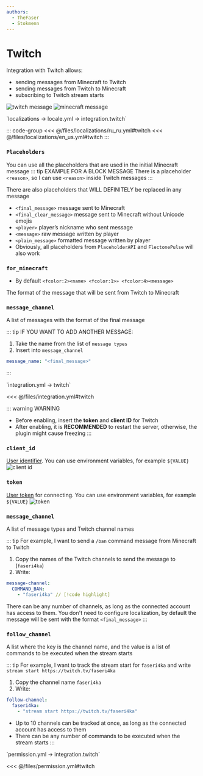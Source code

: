 ```yaml
---
authors:
  - TheFaser
  - Stokmenn
---
```


# Twitch

Integration with Twitch allows:
- sending messages from Minecraft to Twitch
- sending messages from Twitch to Minecraft
- subscribing to Twitch stream starts

![twitch message](/twitchmessage.png)
![minecraft message](/twitchminecraftmessage.png)

<!--@include: @/parts/messageTag.md-->

[//]: # (localization)
<!--@include: @/parts/words.md#localization--> 
<!--@include: @/parts/words.md#path--> `localizations → locale.yml → integration.twitch`

<!--@include: @/parts/words.md#default--> 

::: code-group
<<< @/files/localizations/ru_ru.yml#twitch
<<< @/files/localizations/en_us.yml#twitch
:::

### `Placeholders`

You can use all the placeholders that are used in the initial Minecraft message
::: tip EXAMPLE FOR A BLOCK MESSAGE
There is a placeholder `<reason>`, so I can use `<reason>` inside Twitch messages
:::

There are also placeholders that WILL DEFINITELY be replaced in any message
- `<final_message>` message sent to Minecraft
- `<final_clear_message>` message sent to Minecraft without Unicode emojis
- `<player>` player’s nickname who sent message
- `<message>` raw message written by player
- `<plain_message>` formatted message written by player
- Obviously, all placeholders from `PlaceholderAPI` and `FlectonePulse` will also work

### `for_minecraft`
- By default `<fcolor:2><name> <fcolor:1>» <fcolor:4><message>`

The format of the message that will be sent from Twitch to Minecraft

### `message_channel`

A list of messages with the format of the final message

::: tip IF YOU WANT TO ADD ANOTHER MESSAGE:
1. Take the name from the list of `message types`
2. Insert into `message_channel`
```yaml
message_name: "<final_message>"
```
:::

[//]: # (integration.yml)
<!--@include: @/parts/words.md#setting-->
<!--@include: @/parts/words.md#path--> `integration.yml → twitch`

<!--@include: @/parts/words.md#default-->
<<< @/files/integration.yml#twitch

<!--@include: @/parts/enable.md-->

::: warning WARNING
- Before enabling, insert the **token** and **client ID** for Twitch
- After enabling, it is **RECOMMENDED** to restart the server, otherwise, the plugin might cause freezing
  :::

### `client_id`

[User identifier](https://twitchtokengenerator.com/). You can use environment variables, for example `${VALUE}`
![client id](/twitchclientid.png)

### `token`

[User token](https://twitchtokengenerator.com/) for connecting. You can use environment variables, for example `${VALUE}`
![token](/twitchtoken.png)

### `message_channel`

A list of message types and Twitch channel names

::: tip For example, I want to send a `/ban` command message from Minecraft to Twitch
1. Copy the names of the Twitch channels to send the message to (`faseri4ka`)
2. Write:
```yaml
message-channel:
  COMMAND_BAN:
    - "faseri4ka" // [!code highlight]
```

There can be any number of channels, as long as the connected account has access to them. You don't need to configure localization, by default the message will be sent with the format `<final_message>`
:::

### `follow_channel`

A list where the key is the channel name, and the value is a list of commands to be executed when the stream starts

::: tip For example, I want to track the stream start for `faseri4ka` and write `stream start https://twitch.tv/faseri4ka`
1. Copy the channel name `faseri4ka`
2. Write:
```yaml
follow-channel:
  faseri4ka:
    - "stream start https://twitch.tv/faseri4ka"
```

- Up to 10 channels can be tracked at once, as long as the connected account has access to them
- There can be any number of commands to be executed when the stream starts
:::

<!--@include: @/parts/destination.md-->

[//]: # (permission.yml)
<!--@include: @/parts/words.md#permission-->
<!--@include: @/parts/words.md#path--> `permission.yml → integration.twitch`

<!--@include: @/parts/words.md#default-->
<<< @/files/permission.yml#twitch

<!--@include: @/parts/permission/permissionTier3.md-->